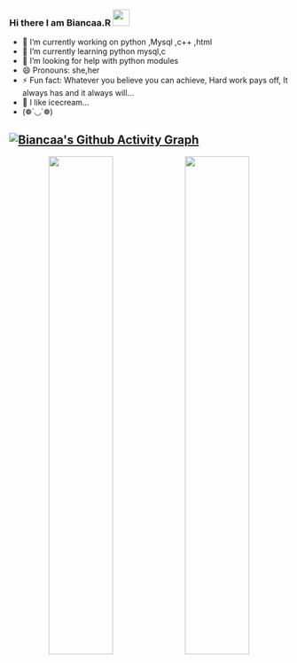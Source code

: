 ### Hi there I am Biancaa.R <img src="https://raw.githubusercontent.com/MartinHeinz/MartinHeinz/master/wave.gif" width="30px">

<!--
**Biancaa-R/Biancaa-R** is a ✨ _special_ ✨ repository because its `README.md` (this file) appears on your GitHub profile.

Here are some ideas to get you started:
- 👯 I’m looking to collaborate on ...
- 💬 Ask me about ...
- 📫 How to reach me: ...-->


- 🔭 I’m currently working on python ,Mysql ,c++ ,html
- 🌱 I’m currently learning python mysql,c
- 🤔 I’m looking for help with python modules
- 😄 Pronouns: she,her
- ⚡ Fun fact: Whatever you believe you can achieve,
     Hard work pays off, It always has and it always will...
- 🍧 I like icecream...
- (❁´◡`❁)

 [![Biancaa's Github Activity Graph](https://activity-graph.herokuapp.com/graph?username=Biancaa-R&theme=xcode)](https://git.io/Biancaa-R)
---
<p align="center">
  <img width="48%" src="https://github-readme-stats.vercel.app/api?username=Biancaa-R&show_icons=true&theme=radical" />
  <img width="48%" src="https://github-readme-streak-stats.herokuapp.com/?user=Biancaa-R&theme=radical" />
</p>
 
     
    
